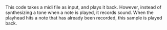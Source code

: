 This code takes a midi file as input, and plays it back. However, instead of synthesizing a tone when a note is played, it records sound. When the playhead hits a note that has already been recorded, this sample is played back.
